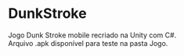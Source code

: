 # DunkStroke
Jogo Dunk Stroke mobile recriado na Unity com C#. <br />
Arquivo .apk disponível para teste na pasta Jogo.
